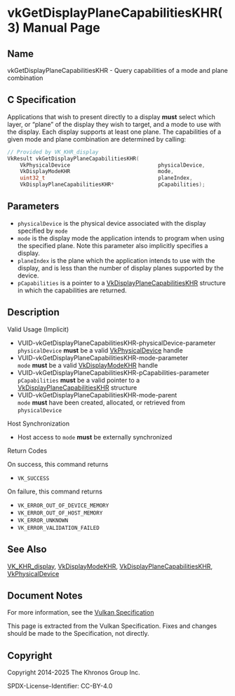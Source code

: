 # vkGetDisplayPlaneCapabilitiesKHR(3) Manual Page

## Name

vkGetDisplayPlaneCapabilitiesKHR - Query capabilities of a mode and plane combination



## [](#_c_specification)C Specification

Applications that wish to present directly to a display **must** select which layer, or “plane” of the display they wish to target, and a mode to use with the display. Each display supports at least one plane. The capabilities of a given mode and plane combination are determined by calling:

```c++
// Provided by VK_KHR_display
VkResult vkGetDisplayPlaneCapabilitiesKHR(
    VkPhysicalDevice                            physicalDevice,
    VkDisplayModeKHR                            mode,
    uint32_t                                    planeIndex,
    VkDisplayPlaneCapabilitiesKHR*              pCapabilities);
```

## [](#_parameters)Parameters

- `physicalDevice` is the physical device associated with the display specified by `mode`
- `mode` is the display mode the application intends to program when using the specified plane. Note this parameter also implicitly specifies a display.
- `planeIndex` is the plane which the application intends to use with the display, and is less than the number of display planes supported by the device.
- `pCapabilities` is a pointer to a [VkDisplayPlaneCapabilitiesKHR](https://registry.khronos.org/vulkan/specs/latest/man/html/VkDisplayPlaneCapabilitiesKHR.html) structure in which the capabilities are returned.

## [](#_description)Description

Valid Usage (Implicit)

- [](#VUID-vkGetDisplayPlaneCapabilitiesKHR-physicalDevice-parameter)VUID-vkGetDisplayPlaneCapabilitiesKHR-physicalDevice-parameter  
  `physicalDevice` **must** be a valid [VkPhysicalDevice](https://registry.khronos.org/vulkan/specs/latest/man/html/VkPhysicalDevice.html) handle
- [](#VUID-vkGetDisplayPlaneCapabilitiesKHR-mode-parameter)VUID-vkGetDisplayPlaneCapabilitiesKHR-mode-parameter  
  `mode` **must** be a valid [VkDisplayModeKHR](https://registry.khronos.org/vulkan/specs/latest/man/html/VkDisplayModeKHR.html) handle
- [](#VUID-vkGetDisplayPlaneCapabilitiesKHR-pCapabilities-parameter)VUID-vkGetDisplayPlaneCapabilitiesKHR-pCapabilities-parameter  
  `pCapabilities` **must** be a valid pointer to a [VkDisplayPlaneCapabilitiesKHR](https://registry.khronos.org/vulkan/specs/latest/man/html/VkDisplayPlaneCapabilitiesKHR.html) structure
- [](#VUID-vkGetDisplayPlaneCapabilitiesKHR-mode-parent)VUID-vkGetDisplayPlaneCapabilitiesKHR-mode-parent  
  `mode` **must** have been created, allocated, or retrieved from `physicalDevice`

Host Synchronization

- Host access to `mode` **must** be externally synchronized

Return Codes

On success, this command returns

- `VK_SUCCESS`

On failure, this command returns

- `VK_ERROR_OUT_OF_DEVICE_MEMORY`
- `VK_ERROR_OUT_OF_HOST_MEMORY`
- `VK_ERROR_UNKNOWN`
- `VK_ERROR_VALIDATION_FAILED`

## [](#_see_also)See Also

[VK\_KHR\_display](https://registry.khronos.org/vulkan/specs/latest/man/html/VK_KHR_display.html), [VkDisplayModeKHR](https://registry.khronos.org/vulkan/specs/latest/man/html/VkDisplayModeKHR.html), [VkDisplayPlaneCapabilitiesKHR](https://registry.khronos.org/vulkan/specs/latest/man/html/VkDisplayPlaneCapabilitiesKHR.html), [VkPhysicalDevice](https://registry.khronos.org/vulkan/specs/latest/man/html/VkPhysicalDevice.html)

## [](#_document_notes)Document Notes

For more information, see the [Vulkan Specification](https://registry.khronos.org/vulkan/specs/latest/html/vkspec.html#vkGetDisplayPlaneCapabilitiesKHR)

This page is extracted from the Vulkan Specification. Fixes and changes should be made to the Specification, not directly.

## [](#_copyright)Copyright

Copyright 2014-2025 The Khronos Group Inc.

SPDX-License-Identifier: CC-BY-4.0